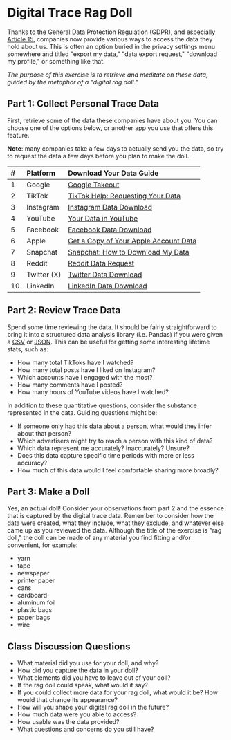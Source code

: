 # Digital Trace Rag Doll

Thanks to the General Data Protection Regulation (GDPR), and especially [Article 15](https://gdpr-info.eu/art-15-gdpr/), companies now provide various ways to access the data they hold about us. This is often an option buried in the privacy settings menu somewhere and titled "export my data," "data export request," "download my profile," or something like that.

*The purpose of this exercise is to retrieve and meditate on these data, guided by the metaphor of a "digital rag doll."*


## Part 1: Collect Personal Trace Data

First, retrieve some of the data these companies have about you. You can choose one of the options below, or another app you use that offers this feature.

**Note**: many companies take a few days to actually send you the data, so try to request the data a few days before you plan to make the doll.

| # | Platform | Download Your Data Guide |
| :-- | :-- | :-- |
| 1 | Google | [Google Takeout](https://support.google.com/accounts/answer/3024190?hl=en) |
| 2 | TikTok | [TikTok Help: Requesting Your Data](https://support.tiktok.com/en/account-and-privacy/personalized-ads-and-data/requesting-your-data) |
| 3 | Instagram | [Instagram Data Download](https://www.multcloud.com/explore/what-is-included-in-instagram-data-download-0121-ac.html) |
| 4 | YouTube | [Your Data in YouTube](https://support.google.com/youtube/answer/9315727?hl=en) |
| 5 | Facebook | [Facebook Data Download](https://www.pandasecurity.com/en/mediacenter/how-to-download-your-personal-data-from-facebook-a-step-by-step-guide/) |
| 6 | Apple | [Get a Copy of Your Apple Account Data](https://www.macrumors.com/how-to/get-a-copy-of-your-apple-account-data/) |
| 7 | Snapchat | [Snapchat: How to Download My Data](https://help.snapchat.com/hc/en-us/articles/7012305371156-How-do-I-download-my-data-from-Snapchat) |
| 8 | Reddit | [Reddit Data Request](https://support.reddithelp.com/hc/en-us/articles/360043048352-How-do-I-request-a-copy-of-my-Reddit-data-and-information) |
| 9 | Twitter (X) | [Twitter Data Download](https://help.twitter.com/en/managing-your-account/how-to-download-your-twitter-archive) |
| 10 | LinkedIn | [LinkedIn Data Download](https://www.linkedin.com/help/linkedin/answer/a1343196/downloading-your-account-data?lang=en) |


## Part 2: Review Trace Data

Spend some time reviewing the data. It should be fairly straightforward to bring it into a structured data analysis library (i.e. Pandas) if you were given a [CSV](https://pandas.pydata.org/docs/dev/reference/api/pandas.read_csv.html#) or [JSON](https://pandas.pydata.org/docs/dev/reference/api/pandas.read_json.html). This can be useful for getting some interesting lifetime stats, such as:
* How many total TikToks have I watched?
* How many total posts have I liked on Instagram?
* Which accounts have I engaged with the most?
* How many comments have I posted?
* How many hours of YouTube videos have I watched?

In addition to these quantitative questions, consider the substance represented in the data. Guiding questions might be:
* If someone only had this data about a person, what would they infer about that person?
* Which advertisers might try to reach a person with this kind of data?
* Which data represent me accurately? Inaccurately? Unsure?
* Does this data capture specific time periods with more or less accuracy?
* How much of this data would I feel comfortable sharing more broadly?


## Part 3: Make a Doll
Yes, an actual doll! Consider your observations from part 2 and the essence that is captured by the digital trace data. Remember to consider how the data were created, what they include, what they exclude, and whatever else came up as you reviewed the data. Although the title of the exercise is "rag doll," the doll can be made of any material you find fitting and/or convenient, for example:
* yarn
* tape
* newspaper
* printer paper
* cans
* cardboard
* aluminum foil
* plastic bags
* paper bags
* wire


## Class Discussion Questions
* What material did you use for your doll, and why?
* How did you capture the data in your doll?
* What elements did you have to leave out of your doll?
* If the rag doll could speak, what would it say?
* If you could collect more data for your rag doll, what would it be? How would that change its appearance?
* How will you shape your digital rag doll in the future?
* How much data were you able to access?
* How usable was the data provided?
* What questions and concerns do you still have?

